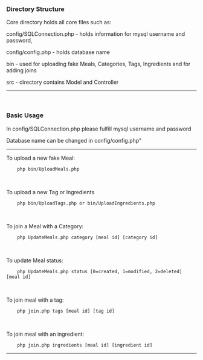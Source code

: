 
<h3>Directory Structure</h3>

Core directory holds all core files such as:

<p>config/SQLConnection.php - holds information for mysql username and password,</p>
<p>config/config.php - holds database name</p>
<p>bin - used for uploading fake Meals, Categories, Tags, Ingredients and for adding joins</p>


<p>src - directory contains Model and Controller</p>

<hr>
<br>

<h3>Basic Usage</h3>

<p>In config/SQLConnection.php please fulfill mysql username and password</p>
<p>Database name can be changed in config/config.php"</p>
<hr>

<p>To upload a new fake Meal:</p>

        php bin/UploadMeals.php
   
<br>


<p>To upload a new Tag or Ingredients</p>

        php bin/UploadTags.php or bin/UploadIngredients.php
   <br>

   
<p>To join a Meal with a Category:</p>

        php UpdateMeals.php category [meal id] [category id]

   <br>

<p>To update Meal status:</p>

        php UpdateMeals.php status [0=created, 1=modified, 2=deleted] [meal id]
<br>

   
<p>To join meal with a tag:</p>

        php join.php tags [meal id] [tag id]


   <br>

<p>To join meal with an ingredient:</p>

        php join.php ingredients [meal id] [ingredient id]
        

<hr>
<br>

